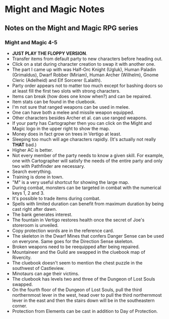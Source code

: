 # Might and Magic Notes
## Notes on the Might and Magic RPG series

### Might and Magic 4-5
* **JUST PLAY THE FLOPPY VERSION**.
* Transfer items from default party to new characters before heading out.
* Click on a stat during character creation to swap it with another one.
* The part I came up with was Half-Orc Knight (Ugluk), Human Paladin
(Grimaldus), Dwarf Robber (Miriam), Human Archer (Wilhelm), Gnome Cleric
(Adelheid) and Elf Sorcerer (Lalaith).
* Party order appears not to matter too much except for bashing doors so at
least fill the first two slots with strong characters.
* Items can break (how does one know when?) and can be repaired.
* Item stats can be found in the cluebook.
* I'm not sure that ranged weapons can be used in melee.
* One can have both a melee and missile weapon equipped.
* Other characters besides Archer et al. can use ranged weapons.
* If your party has Cartographer then you can click on the Might and Magic
logo in the upper right to show the map.
* Money does in fact grow on trees in Vertigo at least.
* Sleeping too much will age characters rapidly. (It's actually not really
**THAT** bad.)
* Higher AC is better.
* Not every member of the party needs to know a given skill. For example, one
with Cartographer will satisfy the needs of the entire party and only two
with Pathfinder are necessary.
* Search everything.
* Training is done in town.
* "M" is a very useful shortcut for showing the large map.
* During combat, monsters can be targeted in combat with the numerical keys 1,
2 and 3.
* It's possible to trade items during combat.
* Spells with limited duration can benefit from maximum duration by being cast
right after dawn.
* The bank generates interest.
* The fountain in Vertigo restores health once the secret of Joe's storeroom
is unveiled.
* Copy protection words are in the reference card.
* The skeleton in the Dwarf Mines that confers Danger Sense can be used on
everyone. Same goes for the Direction Sense skeleton.
* Broken weapons need to be reequipped after being repaired.
* Mountaineer and the Guild are swapped in the cluebook map of Rivercity.
* The cluebook doesn't seem to mention the chest puzzle in the southwest of
Castleview.
* Minotaurs can age their victims.
* The cluebook has levels two and three of the Dungeon of Lost Souls swapped.
* On the fourth floor of the Dungeon of Lost Souls, pull the third
northernmost lever in the west, head over to pull the third northernmost lever
in the east and then the stairs down will be in the southeastern corner.
* Protection from Elements can be cast in addition to Day of Protection.

